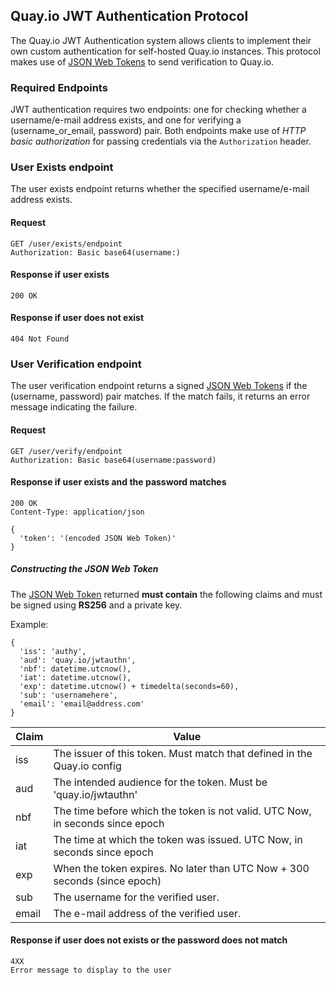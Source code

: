 ## Quay.io JWT Authentication Protocol

The Quay.io JWT Authentication system allows clients to implement their own custom authentication for self-hosted Quay.io instances. This protocol makes use of [JSON Web Tokens](http://jwt.io) to send verification to Quay.io.

### Required Endpoints

JWT authentication requires two endpoints: one for checking whether a username/e-mail address exists, and one for verifying a (username_or_email, password) pair. Both endpoints make use of *HTTP basic authorization* for passing credentials via the `Authorization` header.

### User Exists endpoint

The user exists endpoint returns whether the specified username/e-mail address exists.

#### Request

```
GET /user/exists/endpoint
Authorization: Basic base64(username:)
```

#### Response if user exists

```
200 OK
```

#### Response if user does not exist

```
404 Not Found
```

### User Verification endpoint

The user verification endpoint returns a signed [JSON Web Tokens](http://jwt.io) if the (username, password) pair matches. If the match fails, it returns an error message indicating the failure.

#### Request

```
GET /user/verify/endpoint
Authorization: Basic base64(username:password)
```

#### Response if user exists and the password matches

```
200 OK
Content-Type: application/json

{
  'token': '(encoded JSON Web Token)'
}
```

##### Constructing the JSON Web Token

The [JSON Web Token](http://jwt.io) returned **must contain** the following claims and must be signed using **RS256** and a private key.

Example:
```
{
  'iss': 'authy',
  'aud': 'quay.io/jwtauthn',
  'nbf': datetime.utcnow(),
  'iat': datetime.utcnow(),
  'exp': datetime.utcnow() + timedelta(seconds=60),
  'sub': 'usernamehere',
  'email': 'email@address.com'
}
```

| Claim  | Value                                                                         |
| ------ | ----------------------------------------------------------------------------- |
| iss    | The issuer of this token. Must match that defined in the Quay.io config       |
| aud    | The intended audience for the token. Must be 'quay.io/jwtauthn'               |
| nbf    | The time before which the token is not valid. UTC Now, in seconds since epoch |
| iat    | The time at which the token was issued. UTC Now, in seconds since epoch       |
| exp    | When the token expires. No later than UTC Now + 300 seconds (since epoch)     |
| sub    | The username for the verified user.                                           |
| email  | The e-mail address of the verified user.                                      |


#### Response if user does not exists or the password does not match

```
4XX
Error message to display to the user
```
